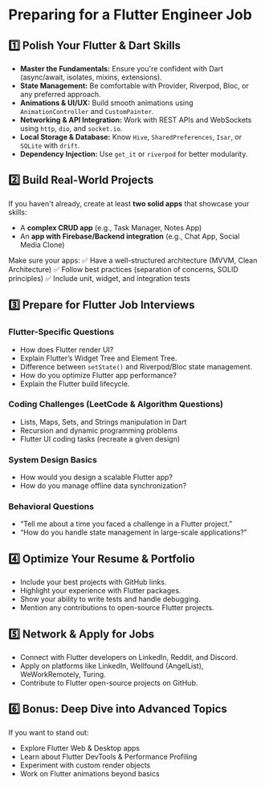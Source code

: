 # Preparing for a Flutter Engineer Job

## 1️⃣ Polish Your Flutter & Dart Skills
- **Master the Fundamentals:** Ensure you're confident with Dart (async/await, isolates, mixins, extensions).
- **State Management:** Be comfortable with Provider, Riverpod, Bloc, or any preferred approach.
- **Animations & UI/UX:** Build smooth animations using `AnimationController` and `CustomPainter`.
- **Networking & API Integration:** Work with REST APIs and WebSockets using `http`, `dio`, and `socket.io`.
- **Local Storage & Database:** Know `Hive`, `SharedPreferences`, `Isar`, or `SQLite` with `drift`.
- **Dependency Injection:** Use `get_it` or `riverpod` for better modularity.

## 2️⃣ Build Real-World Projects
If you haven't already, create at least **two solid apps** that showcase your skills:
- A **complex CRUD app** (e.g., Task Manager, Notes App)
- An **app with Firebase/Backend integration** (e.g., Chat App, Social Media Clone)

Make sure your apps:
✅ Have a well-structured architecture (MVVM, Clean Architecture)
✅ Follow best practices (separation of concerns, SOLID principles)
✅ Include unit, widget, and integration tests

## 3️⃣ Prepare for Flutter Job Interviews
### Flutter-Specific Questions
- How does Flutter render UI?
- Explain Flutter’s Widget Tree and Element Tree.
- Difference between `setState()` and Riverpod/Bloc state management.
- How do you optimize Flutter app performance?
- Explain the Flutter build lifecycle.

### Coding Challenges (LeetCode & Algorithm Questions)
- Lists, Maps, Sets, and Strings manipulation in Dart
- Recursion and dynamic programming problems
- Flutter UI coding tasks (recreate a given design)

### System Design Basics
- How would you design a scalable Flutter app?
- How do you manage offline data synchronization?

### Behavioral Questions
- “Tell me about a time you faced a challenge in a Flutter project.”
- “How do you handle state management in large-scale applications?”

## 4️⃣ Optimize Your Resume & Portfolio
- Include your best projects with GitHub links.
- Highlight your experience with Flutter packages.
- Show your ability to write tests and handle debugging.
- Mention any contributions to open-source Flutter projects.

## 5️⃣ Network & Apply for Jobs
- Connect with Flutter developers on LinkedIn, Reddit, and Discord.
- Apply on platforms like LinkedIn, Wellfound (AngelList), WeWorkRemotely, Turing.
- Contribute to Flutter open-source projects on GitHub.

## 6️⃣ Bonus: Deep Dive into Advanced Topics
If you want to stand out:
- Explore Flutter Web & Desktop apps
- Learn about Flutter DevTools & Performance Profiling
- Experiment with custom render objects
- Work on Flutter animations beyond basics
